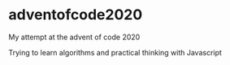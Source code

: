 # adventofcode2020

My attempt at the advent of code 2020

Trying to learn algorithms and practical thinking with Javascript 


